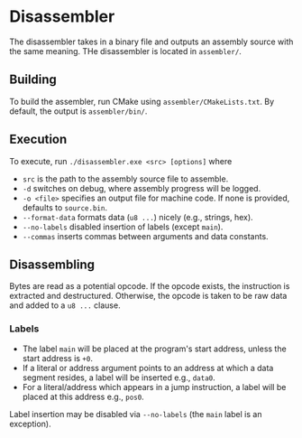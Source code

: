 # Disassembler

The disassembler takes in a binary file and outputs an assembly source with the same meaning.
THe disassembler is located in `assembler/`.

## Building

To build the assembler, run CMake using `assembler/CMakeLists.txt`.
By default, the output is `assembler/bin/`.

## Execution

To execute, run `./disassembler.exe <src> [options]` where
  - `src` is the path to the assembly source file to assemble.
  - `-d` switches on debug, where assembly progress will be logged.
  - `-o <file>` specifies an output file for machine code. If none is provided, defaults to `source.bin`.
  - `--format-data` formats data (`u8 ...`) nicely (e.g., strings, hex).
  - `--no-labels` disabled insertion of labels (except `main`).
  - `--commas` inserts commas between arguments and data constants.

## Disassembling

Bytes are read as a potential opcode. If the opcode exists, the instruction is extracted and destructured.
Otherwise, the opcode is taken to be raw data and added to a `u8 ...` clause.

### Labels

- The label `main` will be placed at the program's start address, unless the start address is `+0`.
- If a literal or address argument points to an address at which a data segment resides, a label will be inserted e.g., `data0`.
- For a literal/address which appears in a jump instruction, a label will be placed at this address e.g., `pos0`.

Label insertion may be disabled via `--no-labels` (the `main` label is an exception).
